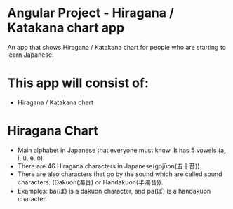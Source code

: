 # Angular Project - Hiragana / Katakana chart app

An app that shows Hiragana / Katakana chart for people who are starting to learn Japanese! 

# This app will consist of: 

 - Hiragana / Katakana chart
 
 # Hiragana Chart 
 - Main alphabet in Japanese that everyone must know. It has 5 vowels (a, i, u, e, o).
 - There are 46 Hiragana characters in Japanese(gojūon(五十音)). 
 - There are also characters that go by the sound which are called sound characters. (Dakuon(濁音) or Handakuon(半濁音)). 
 - Examples: ba(ば) is a dakuon character, and pa(ぱ) is a handakuon character.
